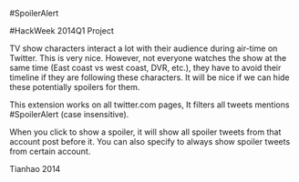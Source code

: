 #SpoilerAlert

#HackWeek 2014Q1 Project

TV show characters interact a lot with their audience during air-time on Twitter. This is very nice. However, not everyone watches the show at the same time (East coast vs west coast, DVR, etc.), they have to avoid their timeline if they are following these characters. It will be nice if we can hide these potentially spoilers for them.

This extension works on all twitter.com pages, It filters all tweets mentions #SpoilerAlert (case insensitive).

When you click to show a spoiler, it will show all spoiler tweets from that account post before it. You can also specify to always show spoiler tweets from certain account.

Tianhao
2014